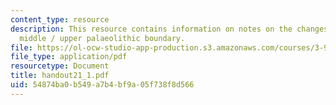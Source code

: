 ```yaml
---
content_type: resource
description: This resource contains information on notes on the changes across the
  middle / upper palaeolithic boundary.
file: https://ol-ocw-studio-app-production.s3.amazonaws.com/courses/3-987-human-origins-and-evolution-spring-2006/54874ba0b549a7b4bf9a05f738f8d566_handout21_1.pdf
file_type: application/pdf
resourcetype: Document
title: handout21_1.pdf
uid: 54874ba0-b549-a7b4-bf9a-05f738f8d566
---
```

